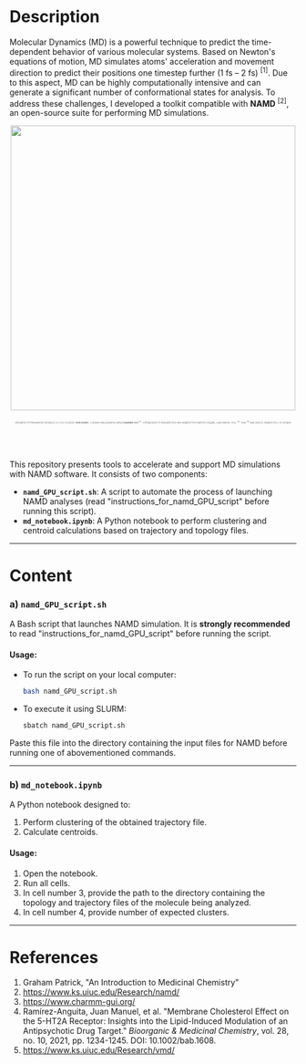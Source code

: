 # **Description**

Molecular Dynamics (MD) is a powerful technique to predict the time-dependent behavior of various molecular systems. Based on Newton's equations of motion, MD simulates atoms' acceleration and movement direction to predict their positions one timestep further (1 fs – 2 fs) <sup>[1]</sup>. Due to this aspect, MD can be highly computationally intensive and can generate a significant number of conformational states for analysis. 
To address these challenges, I developed a toolkit compatible with **NAMD** <sup>[2]</sup>, an open-source suite for performing MD simulations. 

<p align="center">
  <img src="pimavanserin_5ht2a.gif" width="500"><br><br>
  <span style="font-size: 4px; color: #777;">Simulation of Pimavanserin binding to 5-HT2A receptor (<strong>PDB:8ZMG</strong>). Complex was prepared using <strong>CHARMM-GUI</strong> <sup>[3]</sup>. Configuration of simulation box was adapted from Ramírez-Anguita, Juan Manuel, et al. <sup>[4]</sup>. VMD <sup>[5]</sup> was used to visualize the L-R complex</span>
</p>

<br><br>

This repository presents tools to accelerate and support MD simulations with NAMD software. It consists of two components:
- **`namd_GPU_script.sh`**: A script to automate the process of launching NAMD analyses (read "instructions_for_namd_GPU_script" before running this script).
- **`md_notebook.ipynb`**: A Python notebook to perform clustering and centroid calculations based on trajectory and topology files.

---

# **Content**

### **a) `namd_GPU_script.sh`**
A Bash script that launches NAMD simulation. It is **strongly recommended** to read "instructions_for_namd_GPU_script" before running the script. 

#### Usage:
- To run the script on your local computer:
   ```bash
   bash namd_GPU_script.sh
   ```
- To execute it using SLURM:
   ```bash
   sbatch namd_GPU_script.sh
   ```

Paste this file into the directory containing the input files for NAMD before running one of abovementioned commands.

---

### **b) `md_notebook.ipynb`**
A Python notebook designed to:
1. Perform clustering of the obtained trajectory file.
2. Calculate centroids.

#### Usage:
1. Open the notebook.
2. Run all cells.
3. In cell number 3, provide the path to the directory containing the topology and trajectory files of the molecule being analyzed.
4. In cell number 4, provide number of expected clusters.
---

# **References**
1. Graham Patrick, "An Introduction to Medicinal Chemistry"
2. https://www.ks.uiuc.edu/Research/namd/
3. https://www.charmm-gui.org/
4. Ramírez-Anguita, Juan Manuel, et al. "Membrane Cholesterol Effect on the 5-HT2A Receptor: Insights into the Lipid-Induced Modulation of an Antipsychotic Drug Target." *Bioorganic & Medicinal Chemistry*, vol. 28, no. 10, 2021, pp. 1234-1245. DOI: 10.1002/bab.1608.
5. https://www.ks.uiuc.edu/Research/vmd/


